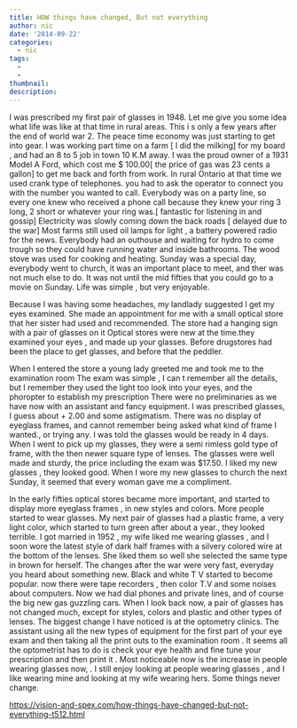 ```yaml
---
title: HOW things have changed, But not everything
author: nic
date: '2014-09-22'
categories:
  - nic
tags:
  - 
  - 
thumbnail: 
description: 
---
```


I was prescribed my first pair of glasses  in 1948.
Let me give you some idea what life was like at that time in rural areas.
This i s only a few years after the end of world war 2.
The peace time economy was just starting to get into gear.
I was working part time  on a farm [ I did the milking] for my board , and had an 8 to 5 job in town 10 K.M away.
I was the proud owner of a  1931 Model A Ford, which cost me $ 100.00[ the price of gas was 23 cents a gallon] 
to get me back and forth from work.
In rural Ontario at that time we used crank type of telephones. you had to ask the operator to connect you with the number you
wanted to call.
Everybody was on a party line, so every one knew who received a phone call because they knew your ring 3 long, 2 short or whatever your ring was.[ fantastic for listening in and gossip]
Electricity was slowly coming down the  back roads [ delayed due to the war]
Most farms still used oil lamps for light , a battery powered radio for the news. 
Everybody had an outhouse and waiting for hydro to come trough so they could have running water and inside bathrooms.
The wood stove was used for cooking and heating.
Sunday was a special day, everybody went to church, it was an important place to meet, and ther was not much else to do.
It was not until the mid fifties that you could go to a movie on Sunday.
Life was simple , but very enjoyable.

Because I was having some headaches, my landlady suggested I get my eyes examined. 
She made an appointment for me with a small optical store that her sister had used and recommended.
The store had a hanging sign with a pair of glasses on it
Optical stores were new at the time.they examined your eyes , and made up your glasses.
Before drugstores had been the place to get glasses, and before that the peddler.

When I entered the store a young lady greeted me and took me to the examination room
The exam was simple , I can t remember all the details, but I remember they used the light too look into your eyes, and the phoropter to establish my prescription
There were no preliminaries as we have now with an assistant and fancy equipment.
I was prescribed glasses, I guess about + 2.00 and some astigmatism.
There was no display of eyeglass frames, and cannot remember being asked what kind of frame I wanted., or trying any.
I was told the glasses would be ready in 4 days.
When I went to pick up my glasses, they were a semi rimless gold type of frame, with the then newer square type of lenses.
The glasses were well made and sturdy, the price including the exam was $17.50.
I liked my new glasses , they looked good.
When I wore my new glasses to church the next Sunday, it seemed that every woman gave me a compliment.

In the early fifties optical stores became more important, and started to display more eyeglass frames , in new styles and colors.
More people started to wear glasses.
My next pair of glasses  had a plastic frame, a very light color, which started to turn green after about a year., they looked terrible.
I got married in 1952 , my wife liked me wearing glasses , and I soon wore the latest style of dark half frames with a silvery colored wire at the bottom of the lenses.
She liked them so well she selected the same type in brown for herself.
The changes after the war were very fast, everyday you heard about something new.
Black and white T V started to become popular. now there were tape recorders  , then color T.V  and some noises about computers.
Now we had dial phones and private lines, and of course the big new gas guzzling cars.
When I look back now, a pair of glasses has not changed much, except for styles, colors and plastic and other types of lenses.
The biggest change I have noticed is at the optometry clinics.
The assistant using all the new types of equipment for the first part of your eye exam and then taking all the print outs to the examination room .
It seems all the optometrist has to do is check your eye health and  fine tune your prescription and then print it .
Most noticeable now is the increase in people wearing  glasses now, .
I still enjoy looking at people wearing glasses , and I like wearing mine and looking at my wife wearing hers.
Some things never change.

https://vision-and-spex.com/how-things-have-changed-but-not-everything-t512.html

